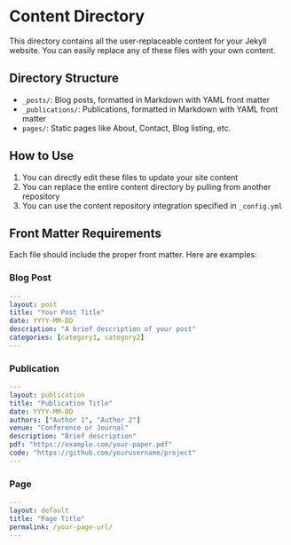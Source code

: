 # Content Directory

This directory contains all the user-replaceable content for your Jekyll website. You can easily replace any of these files with your own content.

## Directory Structure

- `_posts/`: Blog posts, formatted in Markdown with YAML front matter
- `_publications/`: Publications, formatted in Markdown with YAML front matter
- `pages/`: Static pages like About, Contact, Blog listing, etc.

## How to Use

1. You can directly edit these files to update your site content
2. You can replace the entire content directory by pulling from another repository
3. You can use the content repository integration specified in `_config.yml`

## Front Matter Requirements

Each file should include the proper front matter. Here are examples:

### Blog Post

```yaml
---
layout: post
title: "Your Post Title"
date: YYYY-MM-DD
description: "A brief description of your post"
categories: [category1, category2]
---
```

### Publication

```yaml
---
layout: publication
title: "Publication Title"
date: YYYY-MM-DD
authors: ["Author 1", "Author 2"]
venue: "Conference or Journal"
description: "Brief description"
pdf: "https://example.com/your-paper.pdf"
code: "https://github.com/yourusername/project"
---
```

### Page

```yaml
---
layout: default
title: "Page Title"
permalink: /your-page-url/
---
``` 